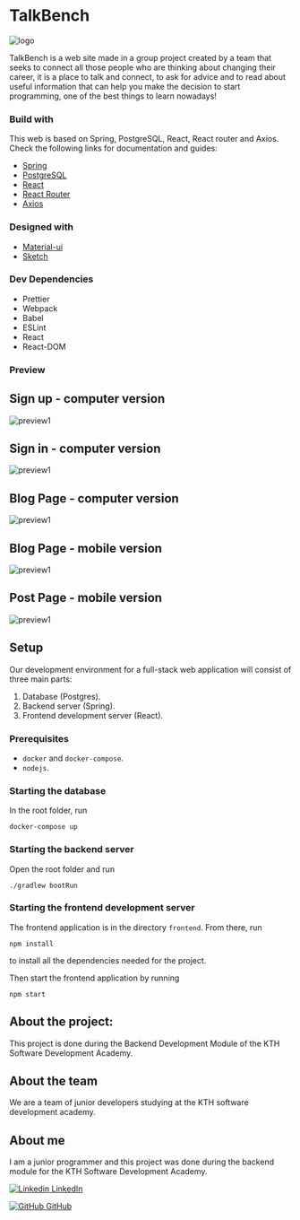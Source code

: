 # TalkBench

![logo](frontend/public/images/logo.png)

TalkBench is a web site made in a group project created by a team that seeks to connect all those people who are thinking about changing their career, it is a place to talk and connect, to ask for advice and to read about useful information that can help you make the decision to start programming, one of the best things to learn nowadays! 

### Build with

This web is based on Spring, PostgreSQL, React, React router and Axios. Check the following links for documentation and guides:

- [Spring](https://spring.io/projects/spring-boot)
- [PostgreSQL](https://www.postgresql.org)
- [React](https://reactjs.org)
- [React Router](https://reacttraining.com/react-router/web/guides/quick-start)
- [Axios](https://github.com/axios/axios)

### Designed with 

- [Material-ui](https://material-ui.com/)
- [Sketch](https://www.sketch.com/)

### Dev Dependencies

  - Prettier
  - Webpack
  - Babel
  - ESLint
  - React
  - React-DOM

### Preview

## Sign up - computer version
![preview1](frontend/public/images/talkbench8.png)

## Sign in - computer version
![preview1](frontend/public/images/talkbench7.png)

## Blog Page - computer version
![preview1](frontend/public/images/talkbench1.png)

## Blog Page - mobile version
![preview1](frontend/public/images/talkbench2.png)

## Post Page - mobile version
![preview1](frontend/public/images/talkbench3.png)

## Setup
Our development environment for a full-stack web application will consist of three main parts:

1. Database (Postgres).
2. Backend server (Spring).
3. Frontend development server (React).

### Prerequisites
- `docker` and `docker-compose`.
- `nodejs`.

### Starting the database
In the root folder, run
```
docker-compose up
```

### Starting the backend server
Open the root folder and run
```
./gradlew bootRun
```

### Starting the frontend development server
The frontend application is in the directory `frontend`. From there, run 
```
npm install
```
to install all the dependencies needed for the project.

Then start the frontend application by running
```
npm start
```

## About the project:  

This project is done during the Backend Development Module of the KTH Software Development Academy.

## About the team

We are a team of junior developers studying at the KTH software development academy. 

## About me

I am a junior programmer and this project was done during the backend module for the KTH Software Development Academy.

[![Linkedin](https://i.stack.imgur.com/gVE0j.png) LinkedIn](https://www.linkedin.com/in/marta-louridob/?locale=en_US/)
&nbsp;

[![GitHub](https://i.stack.imgur.com/tskMh.png) GitHub](https://github.com/MartaLourido)


